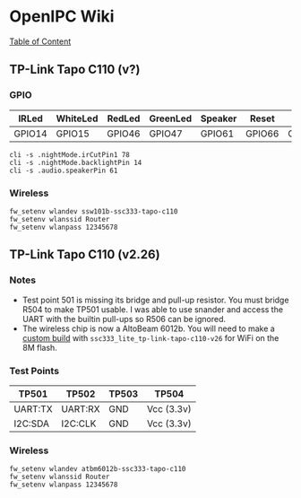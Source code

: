 # OpenIPC Wiki
[Table of Content](../README.md)

## TP-Link Tapo C110 (v?)
### GPIO
IRLed | WhiteLed | RedLed | GreenLed | Speaker | Reset | IRCut
-|-|-|-|-|-|-
GPIO14 | GPIO15 | GPIO46 | GPIO47 | GPIO61 | GPIO66 | GPIO78

```
cli -s .nightMode.irCutPin1 78
cli -s .nightMode.backlightPin 14
cli -s .audio.speakerPin 61
```

### Wireless
```
fw_setenv wlandev ssw101b-ssc333-tapo-c110
fw_setenv wlanssid Router
fw_setenv wlanpass 12345678
```

## TP-Link Tapo C110 (v2.26)
### Notes
 - Test point 501 is missing its bridge and pull-up resistor. You must bridge R504 to make TP501 usable. I was able to use snander and access the UART with the builtin pull-ups so R506 can be ignored.
 - The wireless chip is now a AltoBeam 6012b. You will need to make a [custom build](https://github.com/OpenIPC/builder) with `ssc333_lite_tp-link-tapo-c110-v26` for WiFi on the 8M flash.
### Test Points
TP501 | TP502 | TP503 | TP504
-|-|-|-|
UART:TX | UART:RX  | GND | Vcc (3.3v) |
I2C:SDA | I2C:CLK  | GND | Vcc (3.3v) |


### Wireless
```
fw_setenv wlandev atbm6012b-ssc333-tapo-c110
fw_setenv wlanssid Router
fw_setenv wlanpass 12345678
```
